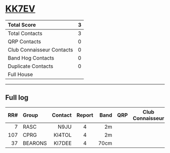 # [KK7EV](https://www.qrz.com/db/KK7EV)

| Total Score               |   3 |
|:--------------------------|----:|
| Total Contacts            |   3 |
| QRP Contacts              |   0 |
| Club Connaisseur Contacts |   0 |
| Band Hog Contacts         |   0 |
| Duplicate Contacts        |   0 |
| Full House                |     |

---

## Full log

|   RR# | Group   |   Contact |  Report  |   Band |  QRP  |  Club Connaisseur  |  Band Hog  |   QSO Score |
|------:|:--------|----------:|:--------:|-------:|:-----:|:------------------:|:----------:|------------:|
|     7 | RASC    |      N9JU |    4     |     2m |       |                    |            |           1 |
|   107 | CPRG    |    KI4TOL |    4     |     2m |       |                    |            |           1 |
|    37 | BEARONS |    KI7DEE |    4     |   70cm |       |                    |            |           1 |